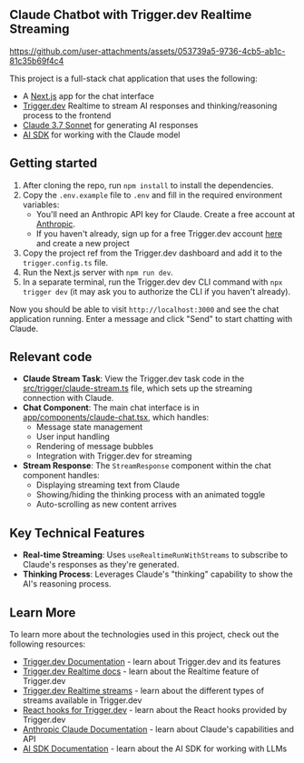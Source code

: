 ## Claude Chatbot with Trigger.dev Realtime Streaming

https://github.com/user-attachments/assets/053739a5-9736-4cb5-ab1c-81c35b69f4c4

This project is a full-stack chat application that uses the following:

- A [Next.js](https://nextjs.org/) app for the chat interface
- [Trigger.dev](https://trigger.dev) Realtime to stream AI responses and thinking/reasoning process to the frontend
- [Claude 3.7 Sonnet](https://www.anthropic.com/claude) for generating AI responses
- [AI SDK](https://sdk.vercel.ai/docs/introduction) for working with the Claude model

## Getting started

1. After cloning the repo, run `npm install` to install the dependencies.
2. Copy the `.env.example` file to `.env` and fill in the required environment variables:
   - You'll need an Anthropic API key for Claude. Create a free account at [Anthropic](https://console.anthropic.com/signup).
   - If you haven't already, sign up for a free Trigger.dev account [here](https://cloud.trigger.dev/login) and create a new project
3. Copy the project ref from the Trigger.dev dashboard and add it to the `trigger.config.ts` file.
4. Run the Next.js server with `npm run dev`.
5. In a separate terminal, run the Trigger.dev dev CLI command with `npx trigger dev` (it may ask you to authorize the CLI if you haven't already).

Now you should be able to visit `http://localhost:3000` and see the chat application running. Enter a message and click "Send" to start chatting with Claude.

## Relevant code

- **Claude Stream Task**: View the Trigger.dev task code in the [src/trigger/claude-stream.ts](src/trigger/claude-stream.ts) file, which sets up the streaming connection with Claude.
- **Chat Component**: The main chat interface is in [app/components/claude-chat.tsx](app/components/claude-chat.tsx), which handles:
  - Message state management
  - User input handling
  - Rendering of message bubbles
  - Integration with Trigger.dev for streaming
- **Stream Response**: The `StreamResponse` component within the chat component handles:
  - Displaying streaming text from Claude
  - Showing/hiding the thinking process with an animated toggle
  - Auto-scrolling as new content arrives

## Key Technical Features

- **Real-time Streaming**: Uses `useRealtimeRunWithStreams` to subscribe to Claude's responses as they're generated.
- **Thinking Process**: Leverages Claude's "thinking" capability to show the AI's reasoning process.

## Learn More

To learn more about the technologies used in this project, check out the following resources:

- [Trigger.dev Documentation](https://trigger.dev/docs) - learn about Trigger.dev and its features
- [Trigger.dev Realtime docs](https://trigger.dev/docs/realtime) - learn about the Realtime feature of Trigger.dev
- [Trigger.dev Realtime streams](https://trigger.dev/docs/realtime/streams) - learn about the different types of streams available in Trigger.dev
- [React hooks for Trigger.dev](https://trigger.dev/docs/frontend/react-hooks) - learn about the React hooks provided by Trigger.dev
- [Anthropic Claude Documentation](https://docs.anthropic.com/) - learn about Claude's capabilities and API
- [AI SDK Documentation](https://sdk.vercel.ai/docs/introduction) - learn about the AI SDK for working with LLMs
